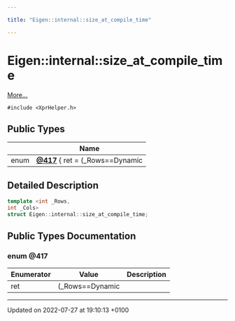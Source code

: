 ```yaml
---

title: "Eigen::internal::size_at_compile_time"

---
```


# Eigen::internal::size_at_compile_time



 [More...](#detailed-description)


`#include <XprHelper.h>`

## Public Types

|                | Name           |
| -------------- | -------------- |
| enum| **[@417](http://example.org/classes/structeigen_1_1internal_1_1size__at__compile__time/#enum-@417)** { ret = (_Rows==Dynamic || _Cols==Dynamic) ? Dynamic : _Rows * _Cols} |

## Detailed Description

```cpp
template <int _Rows,
int _Cols>
struct Eigen::internal::size_at_compile_time;
```

## Public Types Documentation

### enum @417

| Enumerator | Value | Description |
| ---------- | ----- | ----------- |
| ret | (_Rows==Dynamic || _Cols==Dynamic) ? Dynamic : _Rows * _Cols|   |




-------------------------------

Updated on 2022-07-27 at 19:10:13 +0100